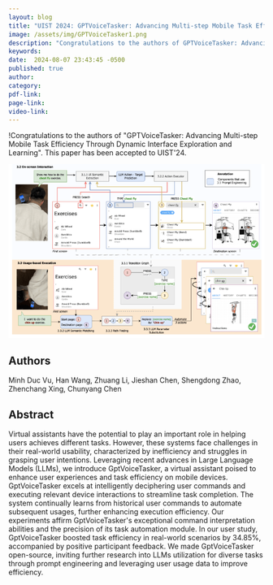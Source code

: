 ```yaml
---
layout: blog
title: "UIST 2024: GPTVoiceTasker: Advancing Multi-step Mobile Task Efficiency Through Dynamic Interface Exploration and Learning"
image: /assets/img/GPTVoiceTasker1.png
description: "Congratulations to the authors of GPTVoiceTasker: Advancing Multi-step Mobile Task Efficiency Through Dynamic Interface Exploration and Learning."
keywords: 
date:  2024-08-07 23:43:45 -0500
published: true
author: 
category:
pdf-link:
page-link:
video-link:
---
```


!Congratulations to the authors of "GPTVoiceTasker: Advancing Multi-step Mobile Task Efficiency Through Dynamic Interface Exploration and Learning". This paper has been accepted to UIST'24. 

![-](/assets/img/GPTVoiceTasker.png "-")


## Authors

Minh Duc Vu, Han Wang, Zhuang Li, Jieshan Chen, Shengdong Zhao, Zhenchang Xing, Chunyang Chen


## Abstract

Virtual assistants have the potential to play an important role in helping users achieves different tasks. However, these systems face challenges in their real-world usability, characterized by inefficiency and struggles in grasping user intentions. Leveraging recent advances in Large Language Models (LLMs), we introduce GptVoiceTasker, a virtual assistant poised to enhance user experiences and task efficiency on mobile devices. GptVoiceTasker excels at intelligently deciphering user commands and executing relevant device interactions to streamline task completion. The system continually learns from historical user commands to automate subsequent usages, further enhancing execution efficiency. Our experiments affirm GptVoiceTasker's exceptional command interpretation abilities and the precision of its task automation module. In our user study, GptVoiceTasker boosted task efficiency in real-world scenarios by 34.85%, accompanied by positive participant feedback. We made GptVoiceTasker open-source, inviting further research into LLMs utilization for diverse tasks through prompt engineering and leveraging user usage data to improve efficiency. 

